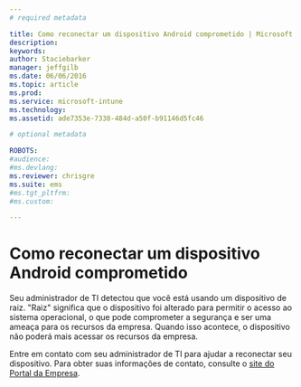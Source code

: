 ```yaml
---
# required metadata

title: Como reconectar um dispositivo Android comprometido | Microsoft Intune
description:
keywords:
author: Staciebarker
manager: jeffgilb
ms.date: 06/06/2016
ms.topic: article
ms.prod:
ms.service: microsoft-intune
ms.technology:
ms.assetid: ade7353e-7338-484d-a50f-b91146d5fc46

# optional metadata

ROBOTS:
#audience:
#ms.devlang:
ms.reviewer: chrisgre
ms.suite: ems
#ms.tgt_pltfrm:
#ms.custom:

---
```


# Como reconectar um dispositivo Android comprometido
Seu administrador de TI detectou que você está usando um dispositivo de raiz. "Raiz" significa que o dispositivo foi alterado para permitir o acesso ao sistema operacional, o que pode comprometer a segurança e ser uma ameaça para os recursos da empresa. Quando isso acontece, o dispositivo não poderá mais acessar os recursos da empresa.

Entre em contato com seu administrador de TI para ajudar a reconectar seu dispositivo. Para obter suas informações de contato, consulte o [site do Portal da Empresa](http://portal.manage.microsoft.com).



<!--HONumber=Jun16_HO2-->


